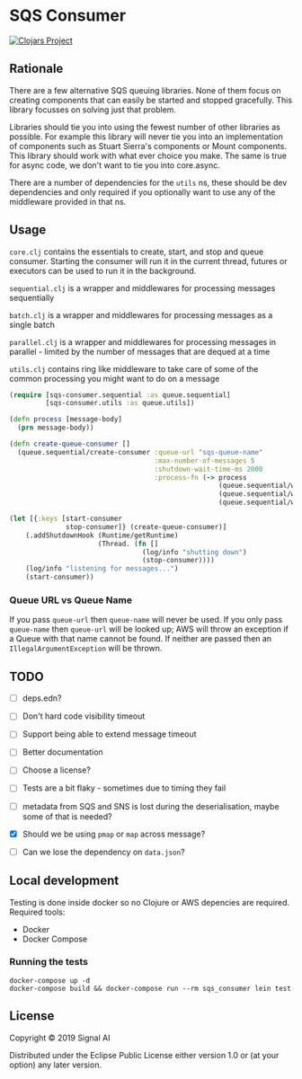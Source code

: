 # SQS Consumer
[![Clojars Project](https://img.shields.io/clojars/v/sqs-consumer.svg)](https://clojars.org/sqs-consumer)

## Rationale

There are a few alternative SQS queuing libraries. None of them focus on creating components that can easily be started and stopped gracefully. This library focusses on solving just that problem.

Libraries should tie you into using the fewest number of other libraries as possible. For example this library will never tie you into an implementation of components such as Stuart Sierra's components or Mount components. This library should work with what ever choice you make. The same is true for async code, we don't want to tie you into core.async.

There are a number of dependencies for the `utils` ns, these should be dev dependencies and only required if you optionally want to use any of the middleware provided in that ns.

## Usage
`core.clj` contains the essentials to create, start, and stop and queue consumer. Starting the consumer will run it in the current thread, futures or executors can be used to run it in the background.

`sequential.clj` is a wrapper and middlewares for processing messages sequentially

`batch.clj` is a wrapper and middlewares for processing messages as a single batch

`parallel.clj` is a wrapper and middlewares for processing messages in parallel - limited by the number of messages that are dequed at a time

`utils.clj` contains ring like middleware to take care of some of the common processing you might want to do on a message

```clj
(require [sqs-consumer.sequential :as queue.sequential]
         [sqs-consumer.utils :as queue.utils])

(defn process [message-body]
  (prn message-body))

(defn create-queue-consumer []
  (queue.sequential/create-consumer :queue-url "sqs-queue-name"
                                    :max-number-of-messages 5
                                    :shutdown-wait-time-ms 2000
                                    :process-fn (-> process
                                                    (queue.sequential/with-message-decoder queue.utils/decode-sns-encoded-json)
                                                    (queue.sequential/with-auto-delete)
                                                    (queue.sequential/with-error-handler #(prn % "error processing message")))))

(let [{:keys [start-consumer
              stop-consumer]} (create-queue-consumer)]
    (.addShutdownHook (Runtime/getRuntime)
                      (Thread. (fn []
                                 (log/info "shutting down")
                                 (stop-consumer))))
    (log/info "listening for messages...")
    (start-consumer))
```

### Queue URL vs Queue Name

If you pass `queue-url` then `queue-name` will never be used. If you only pass `queue-name` then `queue-url` will be looked up; AWS will throw an exception if a Queue with that name cannot be found. If neither are passed then an `IllegalArgumentException` will be thrown.

## TODO
 - [ ] deps.edn?
 - [ ] Don't hard code visibility timeout
 - [ ] Support being able to extend message timeout
 - [ ] Better documentation
 - [ ] Choose a license?
 - [ ] Tests are a bit flaky - sometimes due to timing they fail
 - [ ] metadata from SQS and SNS is lost during the deserialisation, maybe some of that is needed?
 - [x] Should we be using `pmap` or `map` across message?
 - [ ] Can we lose the dependency on `data.json`?


## Local development

Testing is done inside docker so no Clojure or AWS depencies are required.
Required tools:
 - Docker
 - Docker Compose
 
### Running the tests
```
docker-compose up -d
docker-compose build && docker-compose run --rm sqs_consumer lein test
```

## License

Copyright © 2019 Signal AI

Distributed under the Eclipse Public License either version 1.0 or (at
your option) any later version.

